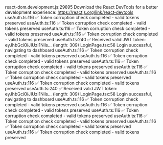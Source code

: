 react-dom.development.js:29895 Download the React DevTools for a better development experience: https://reactjs.org/link/react-devtools
useAuth.ts:116 ✅ Token corruption check completed - valid tokens preserved
useAuth.ts:116 ✅ Token corruption check completed - valid tokens preserved
useAuth.ts:116 ✅ Token corruption check completed - valid tokens preserved
useAuth.ts:116 ✅ Token corruption check completed - valid tokens preserved
useAuth.ts:240 ✅ Received valid JWT token: eyJhbGciOiJIUzI1NiIs... (length: 309)
LoginPage.tsx:58 Login successful, navigating to dashboard
useAuth.ts:116 ✅ Token corruption check completed - valid tokens preserved
useAuth.ts:116 ✅ Token corruption check completed - valid tokens preserved
useAuth.ts:116 ✅ Token corruption check completed - valid tokens preserved
useAuth.ts:116 ✅ Token corruption check completed - valid tokens preserved
useAuth.ts:116 ✅ Token corruption check completed - valid tokens preserved
useAuth.ts:116 ✅ Token corruption check completed - valid tokens preserved
useAuth.ts:240 ✅ Received valid JWT token: eyJhbGciOiJIUzI1NiIs... (length: 309)
LoginPage.tsx:58 Login successful, navigating to dashboard
useAuth.ts:116 ✅ Token corruption check completed - valid tokens preserved
useAuth.ts:116 ✅ Token corruption check completed - valid tokens preserved
useAuth.ts:116 ✅ Token corruption check completed - valid tokens preserved
useAuth.ts:116 ✅ Token corruption check completed - valid tokens preserved
useAuth.ts:116 ✅ Token corruption check completed - valid tokens preserved
useAuth.ts:116 ✅ Token corruption check completed - valid tokens preserved
